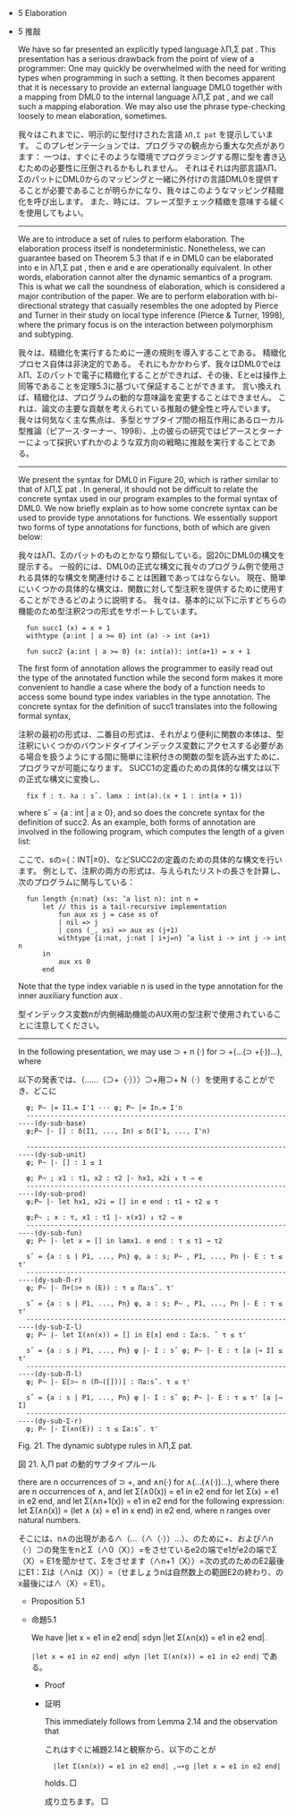 - 5 Elaboration
- 5 推敲

	We have so far presented an explicitly typed language λΠ,Σ pat .
	This presentation has a serious drawback from the point of view of a programmer:
	One may quickly be overwhelmed with the need for writing types when programming in such a setting.
	It then becomes apparent that it is necessary to provide an external language DML0 together with a mapping from DML0 to the internal language λΠ,Σ pat , and we call such a mapping elaboration.
	We may also use the phrase type-checking loosely to mean elaboration, sometimes.

	我々はこれまでに、明示的に型付けされた言語 `λΠ,Σ pat` を提示しています。
	このプレゼンテーションでは、プログラマの観点から重大な欠点があります：
	一つは、すぐにそのような環境でプログラミングする際に型を書き込むための必要性に圧倒されるかもしれません。
	それはそれは内部言語λΠ、ΣのパットにDML0からのマッピングと一緒に外付けの言語DML0を提供することが必要であることが明らかになり、我々はこのようなマッピング精緻化を呼び出します。
	また、時には、フレーズ型チェック精緻を意味する緩くを使用してもよい。

	----

	We are to introduce a set of rules to perform elaboration.
	The elaboration process itself is nondeterministic.
	Nonetheless, we can guarantee based on Theorem 5.3 that if e in DML0 can be elaborated into e in λΠ,Σ pat , then e and e are operationally equivalent.
	In other words, elaboration cannot alter the dynamic semantics of a program.
	This is what we call the soundness of elaboration, which is considered a major contribution of the paper.
	We are to perform elaboration with bi-directional strategy that casually resembles the one adopted by Pierce and Turner in their study on local type inference (Pierce & Turner, 1998), where the primary focus is on the interaction between polymorphism and subtyping.

	我々は、精緻化を実行するために一連の規則を導入することである。
	精緻化プロセス自体は非決定的である。
	それにもかかわらず、我々はDML0でeはλΠ、Σのパットで電子に精緻化することができれば、その後、Eとeは操作上同等であることを定理5.3に基づいて保証することができます。
	言い換えれば、精緻化は、プログラムの動的な意味論を変更することはできません。
	これは、論文の主要な貢献を考えられている推敲の健全性と呼んでいます。
	我々は何気なく主な焦点は、多型とサブタイプ間の相互作用にあるローカル型推論（ピアース·ターナー、1998）、上の彼らの研究ではピアースとターナーによって採択いずれかのような双方向の戦略に推敲を実行することである。

	----

	We present the syntax for DML0 in Figure 20, which is rather similar to that of λΠ,Σ pat .
	In general, it should not be difficult to relate the concrete syntax used in our program examples to the formal syntax of DML0.
	We now briefly explain as to how some concrete syntax can be used to provide type annotations for functions.
	We essentially support two forms of type annotations for functions, both of which are given below:
	
	我々はλΠ、Σのパットのものとかなり類似している。図20にDML0の構文を提示する。
	一般的には、DML0の正式な構文に我々のプログラム例で使用される具体的な構文を関連付けることは困難であってはならない。
	現在、簡単にいくつかの具体的な構文は、関数に対して型注釈を提供するために使用することができるどのように説明する。
	我々は、基本的に以下に示すどちらの機能のため型注釈2つの形式をサポートしています。

		fun succ1 (x) = x + 1
		withtype {a:int | a >= 0} int (a) -> int (a+1)

		fun succ2 {a:int | a >= 0} (x: int(a)): int(a+1) = x + 1

	The first form of annotation allows the programmer to easily read out the type of the annotated function while the second form makes it more convenient to handle a case where the body of a function needs to access some bound type index variables in the type annotation.
	The concrete syntax for the definition of succ1 translates into the following formal syntax,

	注釈の最初の形式は、二番目の形式は、それがより便利に関数の本体は、型注釈にいくつかのバウンドタイプインデックス変数にアクセスする必要がある場合を扱うようにする間に簡単に注釈付きの関数の型を読み出すために、プログラマが可能になります。
	SUCC1の定義のための具体的な構文は以下の正式な構文に変換し、



		fix f : τ. λa : sˆ. lamx : int(a).(x + 1 : int(a + 1))

	where sˆ = {a : int | a ≥ 0}, and so does the concrete syntax for the definition of succ2.
	As an example, both forms of annotation are involved in the following program, which computes the length of a given list:

	ここで、sの={：INT|≥0}、などSUCC2の定義のための具体的な構文を行います。
	例として、注釈の両方の形式は、与えられたリストの長さを計算し、次のプログラムに関与している：

		fun length {n:nat} (xs: ’a list n): int n =
			let // this is a tail-recursive implementation
				fun aux xs j = case xs of
				| nil => j
				| cons (_, xs) => aux xs (j+1)
				withtype {i:nat, j:nat | i+j=n} ’a list i -> int j -> int n
			in
				aux xs 0
			end

	Note that the type index variable n is used in the type annotation for the inner auxiliary function aux .

	型インデックス変数nが内側補助機能のAUX用の型注釈で使用されていることに注意してください。


	----

	In the following presentation, we may use ⊃ + n (·) for ⊃ +(...(⊃ +(·))...), where

	以下の発表では、（......（⊃+（·）））⊃+用⊃+ N（·）を使用することができ、どこに

		φ; P~ |= I1.= I'1 ··· φ; P~ |= In.= I'n
		---------------------------------------------------------------------(dy-sub-base)
		φ;P~ |- [] : δ(I1, ..., In) ≤ δ(I'1, ..., I'n)

		---------------------------------------------------------------------(dy-sub-unit)
		φ; P~ |- [] : 1 ≤ 1

		φ; P~ ; x1 : τ1, x2 : τ2 |- hx1, x2i ↓ τ ⇒ e
		---------------------------------------------------------------------(dy-sub-prod)
		φ;P~ |- let hx1, x2i = [] in e end : τ1 ∗ τ2 ≤ τ

		φ;P~ ; x : τ, x1 : τ1 |- x(x1) ↓ τ2 ⇒ e
		---------------------------------------------------------------------(dy-sub-fun)
		φ; P~ |- let x = [] in lamx1. e end : τ ≤ τ1 → τ2

		sˆ = {a : s | P1, ..., Pn} φ, a : s; P~ , P1, ..., Pn |- E : τ ≤ τ'
		---------------------------------------------------------------------(dy-sub-Π-r)
		φ; P~ |- Π+(⊃+ n (E)) : τ ≤ Πa:sˆ. τ'

		sˆ = {a : s | P1, ..., Pn} φ, a : s; P~ , P1, ..., Pn |- E : τ ≤ τ'
		---------------------------------------------------------------------(dy-sub-Σ-l)
		φ; P~ |- let Σ(∧n(x)) = [] in E[x] end : Σa:s. ˆ τ ≤ τ'

		sˆ = {a : s | P1, ..., Pn} φ |- I : sˆ φ; P~ |- E : τ [a |→ I] ≤ τ'
		---------------------------------------------------------------------(dy-sub-Π-l)
		φ; P~ |- E[⊃− n (Π−([]))] : Πa:sˆ. τ ≤ τ'

		sˆ = {a : s | P1, ..., Pn} φ |- I : sˆ φ; P~ |- E : τ ≤ τ' [a |→ I]
		---------------------------------------------------------------------(dy-sub-Σ-r)
		φ; P~ |- Σ(∧n(E)) : τ ≤ Σa:sˆ. τ'

	Fig. 21. The dynamic subtype rules in λΠ,Σ pat.
	
	図 21. λ,Π pat の動的サブタイプルール

	there are n occurrences of ⊃ +, and ∧n(·) for ∧(...(∧(·))...), where there are n occurrences of ∧, and let Σ(∧0(x)) = e1 in e2 end for let Σ(x) = e1 in e2 end, and let Σ(∧n+1(x)) = e1 in e2 end for the following expression: let Σ(∧n(x)) = (let ∧ (x) = e1 in x end) in e2 end, where n ranges over natural numbers.

	そこには、n∧の出現がある∧（...（∧（·））...）、のために+、および∧n（·）⊃の発生をnとΣ（∧0（X））=をさせているe2の端でe1がe2の端でΣ（X）= E1を聞かせて、Σをさせます（∧n+1（X））=次の式のためのE2最後にE1：Σは（∧nは（X））=（せましょうnは自然数上の範囲E2の終わり、のx最後には∧（X）= E1）。

	- Proposition 5.1
	- 命題5.1

		We have |let x = e1 in e2 end| ≤dyn |let Σ(∧n(x)) = e1 in e2 end|.
	
		`|let x = e1 in e2 end| ≤dyn |let Σ(∧n(x)) = e1 in e2 end|` である。

		- Proof
		- 証明

			This immediately follows from Lemma 2.14 and the observation that
			
			これはすぐに補題2.14と観察から、以下のことが

				|let Σ(∧n(x)) = e1 in e2 end| ,→∗g |let x = e1 in e2 end|

			holds. □

			成り立ちます。 □
